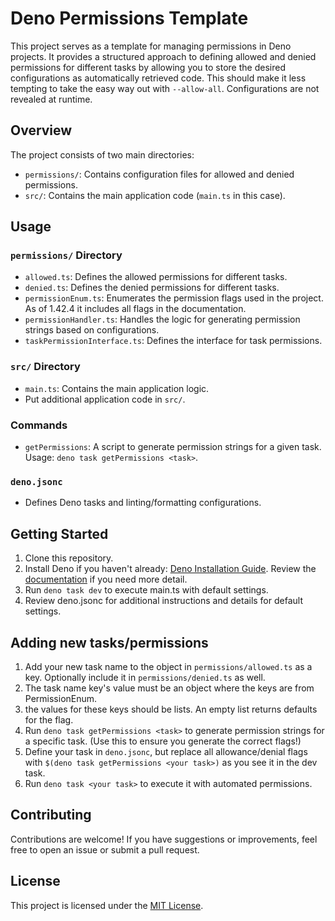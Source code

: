 # Deno Permissions Template

This project serves as a template for managing permissions in Deno projects. It provides a structured approach to defining allowed and denied permissions for different tasks by allowing you to store the desired configurations as automatically retrieved code.
This should make it less tempting to take the easy way out with `--allow-all`.
Configurations are not revealed at runtime.

## Overview

The project consists of two main directories:
- `permissions/`: Contains configuration files for allowed and denied permissions.
- `src/`: Contains the main application code (`main.ts` in this case).

## Usage

### `permissions/` Directory

- `allowed.ts`: Defines the allowed permissions for different tasks.
- `denied.ts`: Defines the denied permissions for different tasks.
- `permissionEnum.ts`: Enumerates the permission flags used in the project. As of 1.42.4 it includes all flags in the documentation.
- `permissionHandler.ts`: Handles the logic for generating permission strings based on configurations.
- `taskPermissionInterface.ts`: Defines the interface for task permissions.

### `src/` Directory

- `main.ts`: Contains the main application logic.
- Put additional application code in `src/`.

### Commands

- `getPermissions`: A script to generate permission strings for a given task. Usage: `deno task getPermissions <task>`.

### `deno.jsonc`

- Defines Deno tasks and linting/formatting configurations.

## Getting Started

1. Clone this repository.
2. Install Deno if you haven't already: [Deno Installation Guide](https://deno.land/#installation). Review the [documentation](https://docs.deno.com/runtime/manual) if you need more detail.
3. Run `deno task dev` to execute main.ts with default settings.
4. Review deno.jsonc for additional instructions and details for default settings.

## Adding new tasks/permissions
1. Add your new task name to the object in `permissions/allowed.ts` as a key. Optionally include it in `permissions/denied.ts` as well.
2. The task name key's value must be an object where the keys are from PermissionEnum.
3. the values for these keys should be lists. An empty list returns defaults for the flag.
4. Run `deno task getPermissions <task>` to generate permission strings for a specific task. (Use this to ensure you generate the correct flags!)
5. Define your task in `deno.jsonc`, but replace all allowance/denial flags with `$(deno task getPermissions <your task>)` as you see it in the dev task.
6. Run `deno task <your task>` to execute it with automated permissions.

## Contributing

Contributions are welcome! If you have suggestions or improvements, feel free to open an issue or submit a pull request.

## License

This project is licensed under the [MIT License](LICENSE).